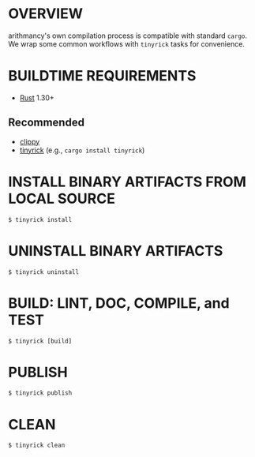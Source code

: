 # OVERVIEW

arithmancy's own compilation process is compatible with standard `cargo`. We wrap some common workflows with `tinyrick` tasks for convenience.

# BUILDTIME REQUIREMENTS

* [Rust](https://www.rust-lang.org/en-US/) 1.30+

## Recommended

* [clippy](https://github.com/rust-lang-nursery/rust-clippy)
* [tinyrick](https://github.com/mcandre/tinyrick) (e.g., `cargo install tinyrick`)

# INSTALL BINARY ARTIFACTS FROM LOCAL SOURCE

```console
$ tinyrick install
```

# UNINSTALL BINARY ARTIFACTS

```console
$ tinyrick uninstall
```

# BUILD: LINT, DOC, COMPILE, and TEST

```console
$ tinyrick [build]
```

# PUBLISH

```console
$ tinyrick publish
```

# CLEAN

```console
$ tinyrick clean
```

